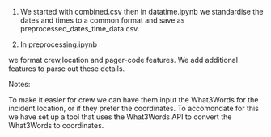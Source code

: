 1) We started with combined.csv then in datatime.ipynb we standardise the dates and times to a common format and save as preprocessed_dates_time_data.csv.

2) In preprocessing.ipynb

we format crew,location and pager-code features. We add additional features to parse out these details.

Notes:

To make it easier for crew we can have them input the What3Words for the incident location, or if they prefer the coordinates. To accomondate for this we have set up a tool that uses the What3Words API to convert the What3Words to coordinates. 